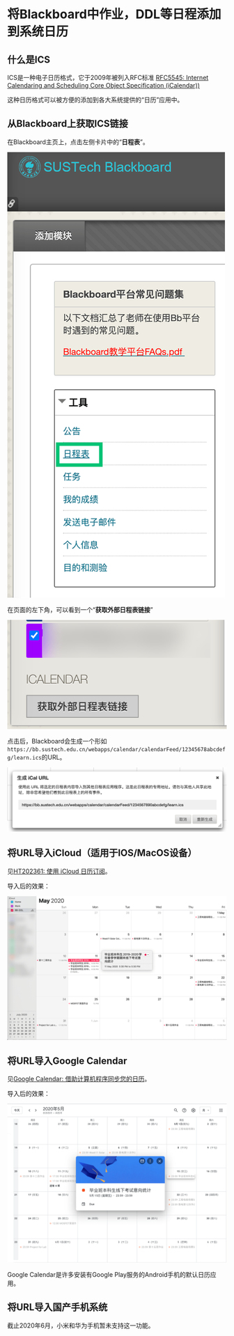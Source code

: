 # 将Blackboard中作业，DDL等日程添加到系统日历

## 什么是ICS

ICS是一种电子日历格式，它于2009年被列入RFC标准 [RFC5545: Internet Calendaring and Scheduling Core Object Specification  (iCalendar))](https://tools.ietf.org/html/rfc5545)

这种日历格式可以被方便的添加到各大系统提供的“日历”应用中。

## 从Blackboard上获取ICS链接

在Blackboard主页上，点击左侧卡片中的“**日程表**”。

![日程表](./schedule.png)

在页面的左下角，可以看到一个“**获取外部日程表链接**”

![获取外部日程表链接](./get-link.png)

点击后，Blackboard会生成一个形如 `https://bb.sustech.edu.cn/webapps/calendar/calendarFeed/12345678abcdefg/learn.ics`的URL。

![URL](./ics-url.png)

## 将URL导入iCloud（适用于IOS/MacOS设备）

见[HT202361: 使用 iCloud 日历订阅](https://support.apple.com/zh-cn/HT202361)。

导入后的效果：

![iCloud](./bb-due-macos.png)

## 将URL导入Google Calendar

见[Google Calendar: 借助计算机程序同步您的日历](https://support.google.com/calendar/answer/37100?co=GENIE.Platform%3DDesktop&hl=zh-Hans)。

导入后的效果：

![Google Calendar](./bb-due-gcal.png)

Google Calendar是许多安装有Google Play服务的Android手机的默认日历应用。

## 将URL导入国产手机系统

截止2020年6月，小米和华为手机暂未支持这一功能。